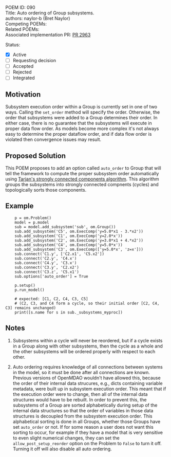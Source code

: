 POEM ID: 090  
Title: Auto ordering of Group subsystems.  
authors: naylor-b (Bret Naylor)  
Competing POEMs:  
Related POEMs:  
Associated implementation PR: [PR 2963](https://github.com/OpenMDAO/OpenMDAO/pull/2963)

Status:

- [x] Active
- [ ] Requesting decision
- [ ] Accepted 
- [ ] Rejected
- [ ] Integrated

## Motivation

Subsystem execution order within a Group is currently set in one of two ways.  Calling the `set_order` method will
specify the order.  Otherwise, the order that subsystems were added to a Group determines their order. In either case,
there is no guarantee that the subsystems will execute in proper data flow order. As models become more complex it's not
always easy to determine the proper dataflow order, and if data flow order is violated then convergence issues may result.


## Proposed Solution

This POEM proposes to add an option called `auto_order` to Group that will tell the framework to compute the proper
subsystem order automatically using 
[Tarjan's strongly connected components algorithm](https://en.wikipedia.org/wiki/Tarjan%27s_strongly_connected_components_algorithm).
This algorithm groups the subsystems into strongly connected compnents (cycles) and topologically sorts those components.


## Example

```language=python
    p = om.Problem()
    model = p.model
    sub = model.add_subsystem('sub', om.Group())
    sub.add_subsystem('C5', om.ExecComp('y=5.0*x1 - 3.*x2'))
    sub.add_subsystem('C1', om.ExecComp('y=2.0*x'))
    sub.add_subsystem('C2', om.ExecComp('y=3.0*x1 + 4.*x2'))
    sub.add_subsystem('C4', om.ExecComp('y=5.0*x'))
    sub.add_subsystem('C3', om.ExecComp(['y=5.0*x', 'z=x']))
    sub.connect('C1.y', ['C2.x1', 'C5.x2'])
    sub.connect('C2.y', 'C4.x')
    sub.connect('C4.y', 'C3.x')
    sub.connect('C3.y', 'C2.x2')
    sub.connect('C3.z', 'C5.x1')
    sub.options['auto_order'] = True

    p.setup()
    p.run_model()

    # expected: [C1, C2, C4, C3, C5]
    # (C2, C3, and C4 form a cycle, so their initial order [C2, C4, C3] remains unchanged)
    print([s.name for s in sub._subsystems_myproc])
```


## Notes

1) Subsystems within a cycle will never be reordered, but if a cycle exists in a Group along with other
subsystems, then the cycle as a whole and the other subsystems will be ordered properly with respect to each other.

2) Auto ordering requires knowledge of all connections between systems in the model, so it must be done after all
connections are known.  Previous versions of OpenMDAO wouldn't have allowed this, because the order of their internal
data strucures, e.g., dicts containing variable metadata, were built up in subsystem execution order.
This meant that if the execution order were to change, then all of the internal data structures would have to be
rebuilt.  In order to prevent this, the subsystems of a Group are sorted alphabetically during setup of the 
internal data structures so that the order of variables in those data structures is decoupled from the subsystem
execution order.  This alphabetical sorting is done in all Groups, whether those Groups have set `auto_order` or 
not.  If for some reason a user does not want this sorting to occur, for example if they have a model that is
very sensitive to even slight numerical changes, they can set the `allow_post_setup_reorder` option
on the Problem to `False` to turn it off.  Turning it off will also disable all auto ordering.
